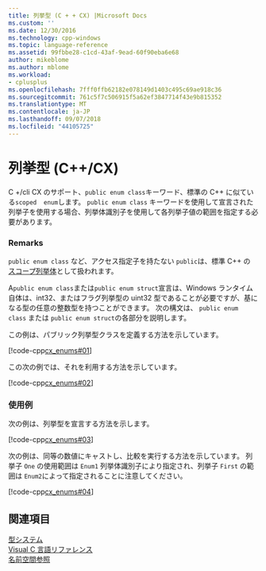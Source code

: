 ```yaml
---
title: 列挙型 (C + + CX) |Microsoft Docs
ms.custom: ''
ms.date: 12/30/2016
ms.technology: cpp-windows
ms.topic: language-reference
ms.assetid: 99fbbe28-c1cd-43af-9ead-60f90eba6e68
author: mikeblome
ms.author: mblome
ms.workload:
- cplusplus
ms.openlocfilehash: 7fff0ffb62182e078149d1403c495c69ae918c36
ms.sourcegitcommit: 761c5f7c506915f5a62ef3847714f43e9b815352
ms.translationtype: MT
ms.contentlocale: ja-JP
ms.lasthandoff: 09/07/2018
ms.locfileid: "44105725"
---
```

# <a name="enums-ccx"></a>列挙型 (C++/CX)

C +/cli CX のサポート、`public enum class`キーワード、標準の C++ に似ている`scoped  enum`します。 `public enum class` キーワードを使用して宣言された列挙子を使用する場合、列挙体識別子を使用して各列挙子値の範囲を指定する必要があります。

### <a name="remarks"></a>Remarks

`public enum class` など、アクセス指定子を持たない `public`は、標準 C++ の [スコープ列挙体](../cpp/enumerations-cpp.md)として扱われます。

A`public enum class`または`public enum struct`宣言は、Windows ランタイム自体は、int32、またはフラグ列挙型の uint32 型であることが必要ですが、基になる型の任意の整数型を持つことができます。 次の構文は、 `public enum class` または `public enum struct`の各部分を説明します。

この例は、パブリック列挙型クラスを定義する方法を示しています。

[!code-cpp[cx_enums#01](../cppcx/codesnippet/CPP/cpp/class1.h#01)]

この次の例では、それを利用する方法を示しています。

[!code-cpp[cx_enums#02](../cppcx/codesnippet/CPP/cpp/class1.h#02)]

### <a name="examples"></a>使用例

次の例は、列挙型を宣言する方法を示します。

[!code-cpp[cx_enums#03](../cppcx/codesnippet/CPP/cpp/class1.h#03)]

次の例は、同等の数値にキャストし、比較を実行する方法を示しています。 列挙子 `One` の使用範囲は `Enum1` 列挙体識別子により指定され、列挙子 `First` の範囲は `Enum2`によって指定されることに注意してください。

[!code-cpp[cx_enums#04](../cppcx/codesnippet/CPP/cpp/class1.h#04)]

## <a name="see-also"></a>関連項目

[型システム](../cppcx/type-system-c-cx.md)<br/>
[Visual C 言語リファレンス](../cppcx/visual-c-language-reference-c-cx.md)<br/>
[名前空間参照](../cppcx/namespaces-reference-c-cx.md)